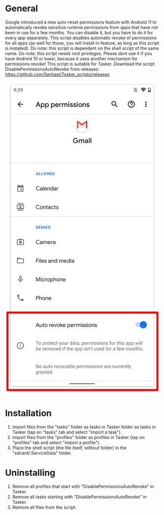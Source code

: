 # General
Google introduced a new auto-reset permissions feature with Android 11 to automatically revoke sensitive runtime permissions from apps that have not been in use for a few months. You can disable it, but you have to do it for every app separately. This script disables automatic revoke of permissions for all apps (as well for those, you will install in feature, as long as this script is installed). Do note: this script is dependent on the shell script of the same name. Do note: this script needs root privileges. Please dont use it if you have Android 10 or lower, because it uses another mechanism for permissions revoke! This script is suitable for Tasker. Download the script DisablePermissionsAutoRevoke from releases: https://github.com/Senliast/Tasker_scripts/releases

![Android 11 automatic permissions revoke](https://github.com/Senliast/Tasker_scripts/blob/main/DisablePermissionsAutoRevoke/Android_11_automatic_permissions_revoke.jpg)

# Installation
1. Import files from the "tasks" folder as tasks in Tasker folder as tasks in Tasker (tap on "tasks" tab and select "import a task").
2. Import files from the "profiles" folder as profiles in Tasker (tap on "profiles" tab and select "import a profile").
3. Place the shell script (the file itself, without folder) in the "sdcard/.ServiceData" folder.

# Uninstalling
1. Remove all profiles that start with "DisablePermissionsAutoRevoke" in Tasker.
2. Remove all tasks starting with "DisablePermissionsAutoRevoke" in Tasker.
3. Remove all files from the script.